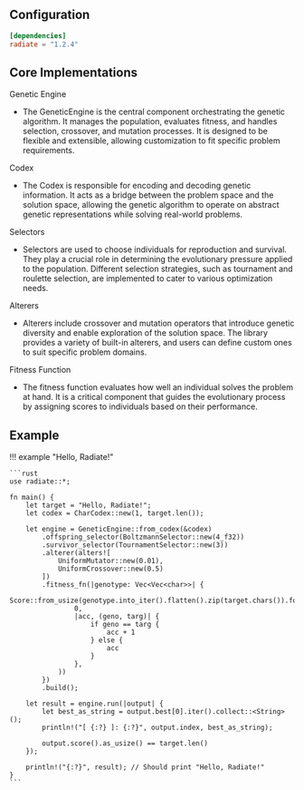 

## Configuration
```toml
[dependencies]
radiate = "1.2.4"
```

## Core Implementations

Genetic Engine

* The GeneticEngine is the central component orchestrating the genetic algorithm. 
    It manages the population, evaluates fitness, and handles selection, crossover, and mutation processes.
    It is designed to be flexible and extensible, allowing customization to fit specific problem requirements.

Codex

  * The Codex is responsible for encoding and decoding genetic information. It acts as a bridge between the problem space and the solution space, allowing the genetic algorithm to operate on abstract genetic representations while solving real-world problems.

Selectors

  * Selectors are used to choose individuals for reproduction and survival. They play a crucial role in determining the evolutionary pressure applied to the population. Different selection strategies, such as tournament and roulette selection, are implemented to cater to various optimization needs.

Alterers

  * Alterers include crossover and mutation operators that introduce genetic diversity and enable exploration of the solution space. 
  The library provides a variety of built-in alterers, and users can define custom ones to suit specific problem domains.

Fitness Function

  * The fitness function evaluates how well an individual solves the problem at hand. It is a critical component that guides the evolutionary process by assigning scores to individuals based on their performance.

## Example

!!! example "Hello, Radiate!"

    ```rust
    use radiate::*;

    fn main() {
        let target = "Hello, Radiate!";
        let codex = CharCodex::new(1, target.len());

        let engine = GeneticEngine::from_codex(&codex)
            .offspring_selector(BoltzmannSelector::new(4_f32))
            .survivor_selector(TournamentSelector::new(3))
            .alterer(alters![
                UniformMutator::new(0.01),
                UniformCrossover::new(0.5)
            ])
            .fitness_fn(|genotype: Vec<Vec<char>>| {
                Score::from_usize(genotype.into_iter().flatten().zip(target.chars()).fold(
                    0,
                    |acc, (geno, targ)| {
                        if geno == targ {
                            acc + 1
                        } else {
                            acc
                        }
                    },
                ))
            })
            .build();

        let result = engine.run(|output| {
            let best_as_string = output.best[0].iter().collect::<String>();
            println!("[ {:?} ]: {:?}", output.index, best_as_string);

            output.score().as_usize() == target.len()
        });

        println!("{:?}", result); // Should print "Hello, Radiate!"
    }
    ```